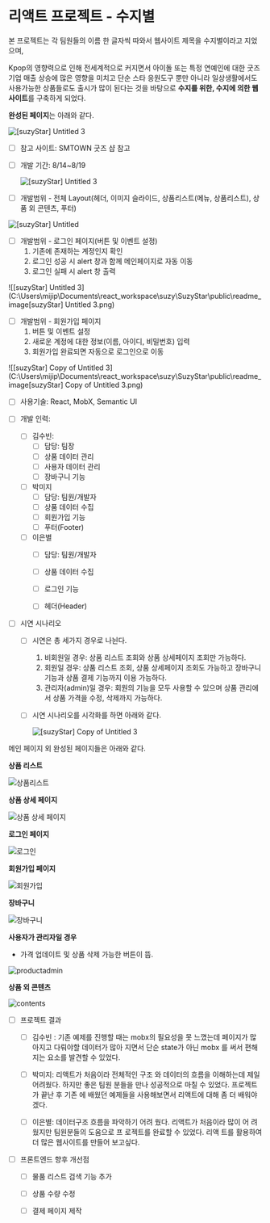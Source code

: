 # 리액트 프로젝트 - 수지별

본 프로젝트는 각 팀원들의 이름 한 글자씩 따와서 웹사이트 제목을 수지별이라고 지었으며, 

Kpop의 영향력으로 인해 전세계적으로 커지면서 아이돌 또는 특정 연예인에 대한 굿즈 기업  매출 상승에  많은 영향을 미치고 단순 스타 응원도구 뿐만 아니라 일상생활에서도 사용가능한 상품들로도 출시가 많이 된다는 것을 바탕으로 **수지를 위한, 수지에 의한 웹사이트**를 구축하게 되었다.

**완성된 페이지**는 아래와 같다.

![[suzyStar] Untitled 3](C:\Users\mijip\Documents\react_workspace\suzy\SuzyStar\public\readme_image\main.png)



- [ ] 참고 사이트: SMTOWN 굿즈 샵 참고

- [ ] 개발 기간: 8/14~8/19

  ![[suzyStar] Untitled 3](C:\Users\mijip\Documents\react_workspace\suzy\SuzyStar\public\readme_image\developDate.png)

  

- [ ] 개발범위 - 전체 Layout(헤더, 이미지 슬라이드, 상품리스트(메뉴, 상품리스트), 상품 외 콘텐츠, 푸터)

<img style="max-height:90%; max-width:90%;" src="C:\Users\mijip\Documents\react_workspace\suzy\SuzyStar\public\readme_image\[suzyStar] Untitled.png" alt="[suzyStar] Untitled"  />



- [ ] 개발범위 - 로그인 페이지(버튼 및 이벤트 설정)
  1. 기존에 존재하는 계정인지 확인
  2. 로그인 성공 시 alert 창과 함께 메인페이지로 자동 이동
  3. 로그인 실패 시 alert 창 출력

![[suzyStar] Untitled 3](C:\Users\mijip\Documents\react_workspace\suzy\SuzyStar\public\readme_image\[suzyStar] Untitled 3.png)



- [ ] 개발범위 - 회원가입 페이지
  1. 버튼 및 이벤트 설정
  2. 새로운 계정에 대한 정보(이름, 아이디, 비밀번호) 입력
  3. 회원가입 완료되면 자동으로 로그인으로 이동

![[suzyStar] Copy of Untitled 3](C:\Users\mijip\Documents\react_workspace\suzy\SuzyStar\public\readme_image\[suzyStar] Copy of Untitled 3.png)



- [ ] 사용기술: React, MobX, Semantic UI



- [ ] 개발 인력: 
  - [ ] 김수빈:
    - [ ] 담당: 팀장
    - [ ] 상품 데이터 관리
    - [ ] 사용자 데이터 관리
    - [ ] 장바구니 기능
  - [ ] 박미지
    - [ ] 담당: 팀원/개발자
    - [ ] 상품 데이터 수집
    - [ ] 회원가입 기능
    - [ ] 푸터(Footer)
  - [ ] 이은별
    - [ ] 담당: 팀원/개발자
    - [ ] 상품 데이터 수집
    - [ ] 로그인 기능
    - [ ] 헤더(Header)



- [ ] 시연 시나리오

  - [ ] 시연은 총 세가지 경우로 나뉜다. 

    1. 비회원일 경우: 상품 리스트 조회와 상품 상세페이지 조회만 가능하다.
    2. 회원일 경우: 상품 리스트 조회, 상품 상세페이지 조회도 가능하고 장바구니 기능과 상품 결제 기능까지 이용 가능하다.
    3. 관리자(admin)일 경우: 회원의 기능을 모두 사용할 수 있으며 상품 관리에서 상품 가격을 수정, 삭제까지 가능하다.

  - [ ] 시연 시나리오를 시각화를 하면 아래와 같다.

    ![[suzyStar] Copy of Untitled 3](C:\Users\mijip\Documents\react_workspace\suzy\SuzyStar\public\readme_image\시나리오.png)



메인 페이지 외 완성된 페이지들은 아래와 같다.

**상품 리스트**

![상품리스트](C:\Users\mijip\Documents\react_workspace\suzy\SuzyStar\public\readme_image\productlist.png)



**상품 상세 페이지**

![상품 상세 페이지](C:\Users\mijip\Documents\react_workspace\suzy\SuzyStar\public\readme_image\productdetail.png)



**로그인 페이지**

![로그인](C:\Users\mijip\Documents\react_workspace\suzy\SuzyStar\public\readme_image\login.png)



**회원가입 페이지**

![회원가입](C:\Users\mijip\Documents\react_workspace\suzy\SuzyStar\public\readme_image\signup.png)



**장바구니**

![장바구니](C:\Users\mijip\Documents\react_workspace\suzy\SuzyStar\public\readme_image\basket.png)



**사용자가 관리자일 경우**

* 가격 업데이트 및 상품 삭제 가능한 버튼이 뜸.

![productadmin](C:\Users\mijip\Documents\react_workspace\suzy\SuzyStar\public\readme_image\productadmin.png)



**상품 외 콘텐츠**

![contents](C:\Users\mijip\Documents\react_workspace\suzy\SuzyStar\public\readme_image\contents.png)



- [ ] 프로젝트 결과
  - [ ] 김수빈 : 기존 예제를 진행할 때는 mobx의 필요성을 못 느꼈는데 페이지가 많아지고 다뤄야할 데이터가 많아 지면서 단순 state가 아닌 mobx 를 써서 편해지는 요소를 발견할 수 있었다.
  - [ ] 박미지: 리액트가 처음이라 전체적인 구조 와 데이터의 흐름을 이해하는데 제일 어려웠다. 하지만 좋은 팀원 분들을 만나 성공적으로 마칠 수 있었다. 프로젝트가 끝난 후 기존 에 배웠던 예제들을 사용해보면서 리액트에 대해 좀 더 배워야겠다.
  - [ ] 이은별: 데이터구조 흐름을 파악하기 어려 웠다. 리액트가 처음이라 많이 어 려웠지만 팀원분들의 도움으로 프 로젝트를 완료할 수 있었다. 리액 트를 활용하여 더 많은 웹사이트를 만들어 보고싶다.



- [ ] 프론트엔드 향후 개선점
  - [ ] 물품 리스트 검색 기능 추가
  - [ ] 상품 수량 수정 
  - [ ] 결제 페이지 제작

